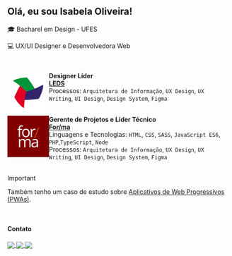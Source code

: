 ## Olá, eu sou Isabela Oliveira!

<p>🎓 Bacharel em Design - UFES </p>
<p>💻 UX/UI Designer e Desenvolvedora Web</p>
<br/>

[<img align="left" height="94px" width="94px" alt="Warpnet" src="leds.png"/>](https://www.leds.ifes.edu.br/)

**Designer Líder** \
[**LEDS**](https://www.leds.ifes.edu.br/) \
Processos: `Arquitetura de Informação`, `UX Design`, `UX Writing`, `UI Design`, `Design System`, `Figma`\
<br/>

[<img align="left" height="94px" width="94px" alt="Warpnet" src="forma.png"/>](https://www.leds.ifes.edu.br/)

**Gerente de Projetos e Líder Técnico** \
[**For/ma**](https://forma.ufes.br/) \
Linguagens e Tecnologias: `HTML`, `CSS`, `SASS`, `JavaScript ES6`, `PHP`,`TypeScript`, `Node`\
Processos: `Arquitetura de Informação`, `UX Design`, `UX Writing`, `UI Design`, `Design System`, `Figma`\
<br/>

> [!IMPORTANT]  
> Também tenho um caso de estudo sobre <a href="https://medium.com/@oliverids/desenvolvimento-de-pwas-c82e3f6e3f28">Aplicativos de Web Progressivos (PWAs)</a>.

<br/>

#### Contato
<div align="left">
<div>
<a href="https://www.linkedin.com/in/isabela-oliveira23/">
    <img align="center" src="https://img.shields.io/badge/LinkedIn-23282E?style=for-the-badge&logo=linkedin&logoColor=ffffff">
</a>

<a href="mailto:isabela@webicos.com.br">
    <img align="center" src="https://img.shields.io/badge/Gmail-23282E?style=for-the-badge&logo=gmail&logoColor=ffffff"/>
</a>

<a href="http://isabelaoliveira.com.br/">
    <img align="center" src="https://img.shields.io/badge/website-23282E?style=for-the-badge&logo=About.me&logoColor=ffffff"/>
</a>
</div>
</div>



